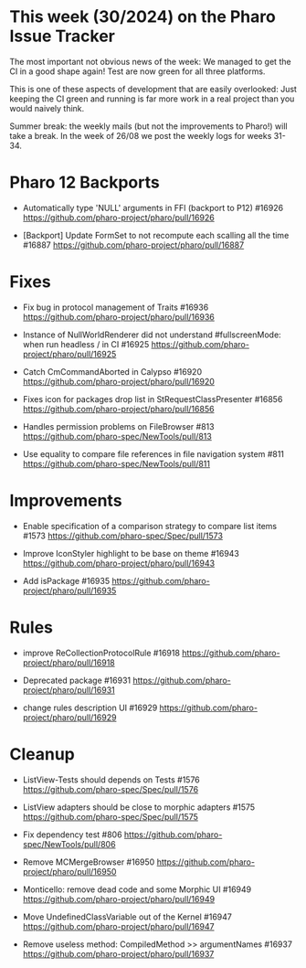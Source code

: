 # This week (30/2024) on the Pharo Issue Tracker

The most important not obvious news of the week: We managed to get the CI in a good shape again!
Test are now green for all three platforms. 

This is one of these aspects of development that are easily overlooked: 
Just keeping the CI green and running is far more work in a real project than you would naively think. 

Summer break: the weekly mails (but not the improvements to Pharo!) will take a break.
In the week of 26/08 we post the weekly logs for weeks 31-34.

# Pharo 12 Backports

- Automatically type 'NULL' arguments in FFI (backport to P12) #16926
	https://github.com/pharo-project/pharo/pull/16926
	
- [Backport] Update FormSet to not recompute each scalling all the time #16887
	https://github.com/pharo-project/pharo/pull/16887

# Fixes

- Fix bug in protocol management of Traits #16936
	https://github.com/pharo-project/pharo/pull/16936
	
- Instance of NullWorldRenderer did not understand #fullscreenMode: when run headless / in CI #16925
	https://github.com/pharo-project/pharo/pull/16925
	
- Catch CmCommandAborted in Calypso #16920
	https://github.com/pharo-project/pharo/pull/16920
	
- Fixes icon for packages drop list in StRequestClassPresenter #16856
	https://github.com/pharo-project/pharo/pull/16856
	
- Handles permission problems on FileBrowser #813
	https://github.com/pharo-spec/NewTools/pull/813
	
- Use equality to compare file references in file navigation system #811
	https://github.com/pharo-spec/NewTools/pull/811

# Improvements

- Enable specification of a comparison strategy to compare list items #1573
	https://github.com/pharo-spec/Spec/pull/1573

- Improve IconStyler highlight to be base on theme #16943
	https://github.com/pharo-project/pharo/pull/16943
	
- Add isPackage #16935
	https://github.com/pharo-project/pharo/pull/16935
	
# Rules

- improve ReCollectionProtocolRule #16918
	https://github.com/pharo-project/pharo/pull/16918

- Deprecated package #16931
	https://github.com/pharo-project/pharo/pull/16931
	
- change rules description UI #16929
	https://github.com/pharo-project/pharo/pull/16929


# Cleanup

- ListView-Tests should depends on Tests #1576
	https://github.com/pharo-spec/Spec/pull/1576
	
- ListView adapters should be close to morphic adapters #1575
	https://github.com/pharo-spec/Spec/pull/1575

- Fix dependency test #806
	https://github.com/pharo-spec/NewTools/pull/806

- Remove MCMergeBrowser #16950
	https://github.com/pharo-project/pharo/pull/16950

- Monticello: remove dead code and some Morphic UI #16949
	https://github.com/pharo-project/pharo/pull/16949
	
- Move UndefinedClassVariable out of the Kernel #16947
	https://github.com/pharo-project/pharo/pull/16947
	
- Remove useless method: CompiledMethod >> argumentNames #16937
	https://github.com/pharo-project/pharo/pull/16937

	
